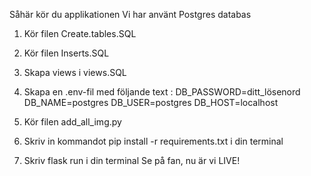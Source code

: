 Såhär kör du applikationen
Vi har använt Postgres databas
1. Kör filen Create.tables.SQL
2. Kör filen Inserts.SQL
3. Skapa views i views.SQL
4. Skapa en .env-fil med följande text : 
DB_PASSWORD=ditt_lösenord
DB_NAME=postgres
DB_USER=postgres
DB_HOST=localhost

5. Kör filen add_all_img.py
6. Skriv in kommandot pip install -r requirements.txt i din terminal
7. Skriv flask run i din terminal
Se på fan, nu är vi LIVE!
